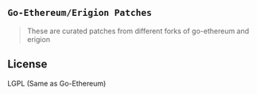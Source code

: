 ## `Go-Ethereum/Erigion Patches`

> These are curated patches from different forks of go-ethereum and erigion 

## License

LGPL (Same as Go-Ethereum)
